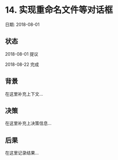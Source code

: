 # 14. 实现重命名文件等对话框

日期: 2018-08-01

## 状态

2018-08-01 提议

2018-08-22 完成

## 背景

在这里补充上下文...

## 决策

在这里补充上决策信息...

## 后果

在这里记录结果...
